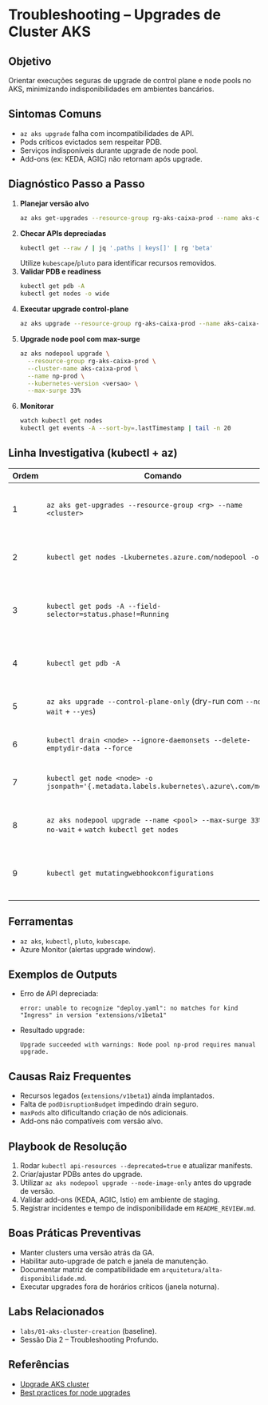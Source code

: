 # Troubleshooting – Upgrades de Cluster AKS

## Objetivo
Orientar execuções seguras de upgrade de control plane e node pools no AKS, minimizando indisponibilidades em ambientes bancários.

## Sintomas Comuns
- `az aks upgrade` falha com incompatibilidades de API.
- Pods críticos evictados sem respeitar PDB.
- Serviços indisponíveis durante upgrade de node pool.
- Add-ons (ex: KEDA, AGIC) não retornam após upgrade.

## Diagnóstico Passo a Passo
1. **Planejar versão alvo**
   ```bash
   az aks get-upgrades --resource-group rg-aks-caixa-prod --name aks-caixa-prod
   ```
2. **Checar APIs depreciadas**
   ```bash
   kubectl get --raw / | jq '.paths | keys[]' | rg 'beta'
   ```
   Utilize `kubescape`/`pluto` para identificar recursos removidos.
3. **Validar PDB e readiness**
   ```bash
   kubectl get pdb -A
   kubectl get nodes -o wide
   ```
4. **Executar upgrade control-plane**
   ```bash
   az aks upgrade --resource-group rg-aks-caixa-prod --name aks-caixa-prod --control-plane-only --kubernetes-version <versao>
   ```
5. **Upgrade node pool com max-surge**
   ```bash
   az aks nodepool upgrade \
     --resource-group rg-aks-caixa-prod \
     --cluster-name aks-caixa-prod \
     --name np-prod \
     --kubernetes-version <versao> \
     --max-surge 33%
   ```
6. **Monitorar**
   ```bash
   watch kubectl get nodes
   kubectl get events -A --sort-by=.lastTimestamp | tail -n 20
   ```

## Linha Investigativa (kubectl + az)
| Ordem | Comando | Objetivo | Como interpretar |
|-------|---------|----------|------------------|
| 1 | `az aks get-upgrades --resource-group <rg> --name <cluster>` | Confirmar janela suportada e versões disponíveis. | Versão alvo deve estar listada em `controlPlaneProfile.upgrades`. |
| 2 | `kubectl get nodes -Lkubernetes.azure.com/nodepool -o wide` | Mapear pools, versões e zonas. | Versões diferentes no mesmo cluster indicam upgrade parcial. |
| 3 | `kubectl get pods -A --field-selector=status.phase!=Running` | Identificar workloads não saudáveis antes do upgrade. | Pods `Pending`/`CrashLoop` devem ser estabilizados previamente. |
| 4 | `kubectl get pdb -A` | Garantir políticas de interrupção adequadas. | `MIN AVAILABLE` >= 1 assegura alta disponibilidade. |
| 5 | `az aks upgrade --control-plane-only` (dry-run com `--no-wait` + `--yes`) | Validar pré-requisitos antes de executar. | Erros retornam imediatamente (ex.: add-ons incompatíveis). |
| 6 | `kubectl drain <node> --ignore-daemonsets --delete-emptydir-data --force` | Testar cordon/drain em nó único. | Verificar se PDB impede drain; necessário ajustar antes do upgrade. |
| 7 | `kubectl get node <node> -o jsonpath='{.metadata.labels.kubernetes\.azure\.com/mode}'` | Confirmar se nó é `system` ou `user`. | Pools `system` devem ser atualizados primeiro. |
| 8 | `az aks nodepool upgrade --name <pool> --max-surge 33% --no-wait` + `watch kubectl get nodes` | Acompanhar progresso e substituição de nós. | Nós velhos aparecem `NotReady,SchedulingDisabled`; monitorar até remoção. |
| 9 | `kubectl get mutatingwebhookconfigurations` | Checar webhooks que podem bloquear upgrades. | Webhooks indisponíveis podem impedir criação de novos pods durante upgrade. |

## Ferramentas
- `az aks`, `kubectl`, `pluto`, `kubescape`.
- Azure Monitor (alertas upgrade window).

## Exemplos de Outputs
- Erro de API depreciada:
  ```text
  error: unable to recognize "deploy.yaml": no matches for kind "Ingress" in version "extensions/v1beta1"
  ```
- Resultado upgrade:
  ```text
  Upgrade succeeded with warnings: Node pool np-prod requires manual upgrade.
  ```

## Causas Raiz Frequentes
- Recursos legados (`extensions/v1beta1`) ainda implantados.
- Falta de `podDisruptionBudget` impedindo drain seguro.
- `maxPods` alto dificultando criação de nós adicionais.
- Add-ons não compatíveis com versão alvo.

## Playbook de Resolução
1. Rodar `kubectl api-resources --deprecated=true` e atualizar manifests.
2. Criar/ajustar PDBs antes do upgrade.
3. Utilizar `az aks nodepool upgrade --node-image-only` antes do upgrade de versão.
4. Validar add-ons (KEDA, AGIC, Istio) em ambiente de staging.
5. Registrar incidentes e tempo de indisponibilidade em `README_REVIEW.md`.

## Boas Práticas Preventivas
- Manter clusters uma versão atrás da GA.
- Habilitar auto-upgrade de patch e janela de manutenção.
- Documentar matriz de compatibilidade em `arquitetura/alta-disponibilidade.md`.
- Executar upgrades fora de horários críticos (janela noturna).

## Labs Relacionados
- `labs/01-aks-cluster-creation` (baseline).
- Sessão Dia 2 – Troubleshooting Profundo.

## Referências
- [Upgrade AKS cluster](https://learn.microsoft.com/azure/aks/upgrade-cluster)
- [Best practices for node upgrades](https://learn.microsoft.com/azure/aks/operator-best-practices-cluster-upgrades)
